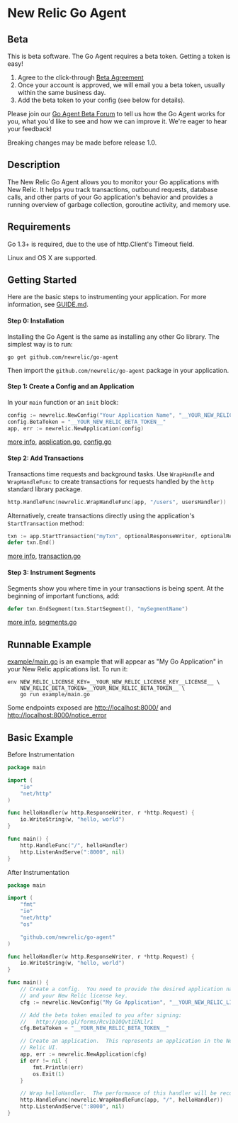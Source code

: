 # New Relic Go Agent

## Beta

This is beta software.  The Go Agent requires a beta token.  Getting a token is
easy!

1. Agree to the click-through [Beta Agreement](http://goo.gl/forms/Rcv1b10Qvt1ENLlr1)
2. Once your account is approved, we will email you a beta token, usually
   within the same business day.
3. Add the beta token to your config (see below for details).

Please join our [Go Agent Beta
Forum](https://discuss.newrelic.com/c/language-agents/go-agent-beta) to tell us
how the Go Agent works for you, what you'd like to see and how we can improve
it.  We're eager to hear your feedback!

Breaking changes may be made before release 1.0.

## Description

The New Relic Go Agent allows you to monitor your Go applications with New
Relic.  It helps you track transactions, outbound requests, database calls, and
other parts of your Go application's behavior and provides a running overview of
garbage collection, goroutine activity, and memory use.

## Requirements

Go 1.3+ is required, due to the use of http.Client's Timeout field.

Linux and OS X are supported.

## Getting Started

Here are the basic steps to instrumenting your application.  For more
information, see [GUIDE.md](GUIDE.md).

#### Step 0: Installation

Installing the Go Agent is the same as installing any other Go library.  The
simplest way is to run:

```
go get github.com/newrelic/go-agent
```

Then import the `github.com/newrelic/go-agent` package in your application.

#### Step 1: Create a Config and an Application

In your `main` function or an `init` block:

```go
config := newrelic.NewConfig("Your Application Name", "__YOUR_NEW_RELIC_LICENSE_KEY__")
config.BetaToken = "__YOUR_NEW_RELIC_BETA_TOKEN__"
app, err := newrelic.NewApplication(config)
```

[more info](GUIDE.md#config-and-application), [application.go](api/application.go),
[config.go](api/config.go)

#### Step 2: Add Transactions

Transactions time requests and background tasks.  Use `WrapHandle` and
`WrapHandleFunc` to create transactions for requests handled by the `http`
standard library package.

```go
http.HandleFunc(newrelic.WrapHandleFunc(app, "/users", usersHandler))
```

Alternatively, create transactions directly using the application's
`StartTransaction` method:

```go
txn := app.StartTransaction("myTxn", optionalResponseWriter, optionalRequest)
defer txn.End()
```

[more info](GUIDE.md#transactions), [transaction.go](api/transaction.go)

#### Step 3: Instrument Segments

Segments show you where time in your transactions is being spent.  At the
beginning of important functions, add:

```go
defer txn.EndSegment(txn.StartSegment(), "mySegmentName")
```

[more info](GUIDE.md#segments), [segments.go](api/segments.go)

## Runnable Example

[example/main.go](./example/main.go) is an example that will appear as "My Go
Application" in your New Relic applications list.  To run it:

```
env NEW_RELIC_LICENSE_KEY=__YOUR_NEW_RELIC_LICENSE_KEY__LICENSE__ \
    NEW_RELIC_BETA_TOKEN=__YOUR_NEW_RELIC_BETA_TOKEN__ \
    go run example/main.go
```

Some endpoints exposed are [http://localhost:8000/](http://localhost:8000/)
and [http://localhost:8000/notice_error](http://localhost:8000/notice_error)


## Basic Example

Before Instrumentation

```go
package main

import (
	"io"
	"net/http"
)

func helloHandler(w http.ResponseWriter, r *http.Request) {
	io.WriteString(w, "hello, world")
}

func main() {
	http.HandleFunc("/", helloHandler)
	http.ListenAndServe(":8000", nil)
}
```

After Instrumentation

```go
package main

import (
	"fmt"
	"io"
	"net/http"
	"os"

	"github.com/newrelic/go-agent"
)

func helloHandler(w http.ResponseWriter, r *http.Request) {
	io.WriteString(w, "hello, world")
}

func main() {
	// Create a config.  You need to provide the desired application name
	// and your New Relic license key.
	cfg := newrelic.NewConfig("My Go Application", "__YOUR_NEW_RELIC_LICENSE_KEY__")

	// Add the beta token emailed to you after signing:
	//   http://goo.gl/forms/Rcv1b10Qvt1ENLlr1
	cfg.BetaToken = "__YOUR_NEW_RELIC_BETA_TOKEN__"

	// Create an application.  This represents an application in the New
	// Relic UI.
	app, err := newrelic.NewApplication(cfg)
	if err != nil {
		fmt.Println(err)
		os.Exit(1)
	}

	// Wrap helloHandler.  The performance of this handler will be recorded.
	http.HandleFunc(newrelic.WrapHandleFunc(app, "/", helloHandler))
	http.ListenAndServe(":8000", nil)
}
```
